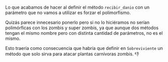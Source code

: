 Lo que acabamos de hacer al definir el método `recibir_danio` con un parámetro que no vamos a utilizar es forzar el polimorfismo.

Quizás parece innecesario ponerlo pero si no lo hiciéramos no serían polimórficas con los zombis y super zombis, ya que aunque dos métodos tengan el mismo nombre pero con distinta cantidad de parámetros, no es el mismo.

Esto traería como consecuencia que habría que definir en `Sobreviviente` un método que solo sirva para atacar plantas carnívoras zombis. :thumbsdown: